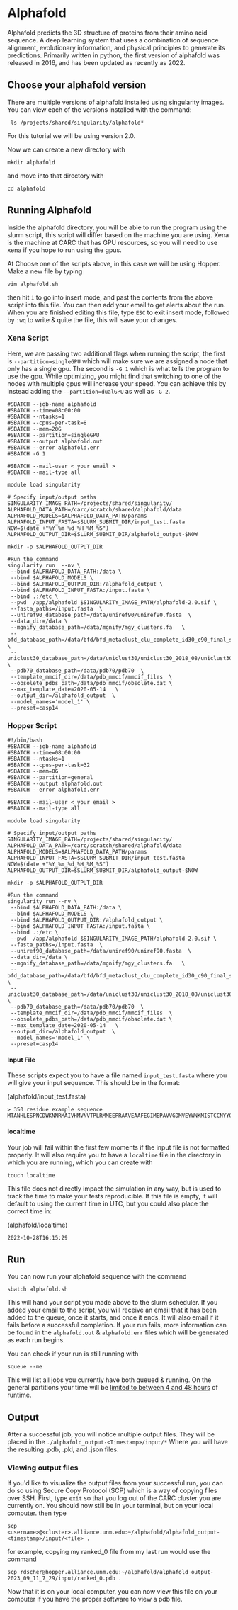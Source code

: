 # Alphafold # 
Alphafold predicts the 3D structure of proteins from their amino acid sequence. A deep learning system that uses a combination of sequence alignment, evolutionary information, and physical principles to generate its predictions.
Primarily written in python, the first version of alphafold was released in 2016, and has been updated as recently as 2022.

## Choose your alphafold version ## 
There are multiple versions of alphafold installed using singularity images. You can view each of the versions installed with the command:

     ls /projects/shared/singularity/alphafold*
     
For this tutorial we will be using version 2.0. 

Now we can create a new directory with

    mkdir alphafold
    
and move into that directory with

    cd alphafold

## Running Alphafold ##
Inside the alphafold directory, you will be able to run the program using the slurm script, this script will differ based on the machine you are using. Xena is the machine at CARC that has GPU resources, so you will need to use xena if you hope to run using the gpus. 

At Choose one of the scripts above, in this case we will be using Hopper. Make a new file by typing 

    vim alphafold.sh
    
then hit `i` to go into insert mode, and past the contents from the above script into this file. You can then add your email to get alerts about the run. When you are finished editing this file, type `ESC` to exit insert mode, followed by `:wq` to write & quite the file, this will save your changes. 

### Xena Script ###
Here, we are passing two additional flags when running the script, the first is `--partition=singleGPU` which will make sure we are assigned a node that only has a single gpu. The second is `-G 1` which is what tells the program to use the gpu. 
While optimizing, you might find that switching to one of the nodes with multiple gpus will increase your speed. You can achieve this by instead adding the `--partition=dualGPU` as well as `-G 2`.

    #SBATCH --job-name alphafold
    #SBATCH --time=08:00:00
    #SBATCH --ntasks=1
    #SBATCH --cpus-per-task=8
    #SBATCH --mem=20G
    #SBATCH --partition=singleGPU
    #SBATCH --output alphafold.out
    #SBATCH --error alphafold.err
    #SBATCH -G 1
    
    #SBATCH --mail-user < your email > 
    #SBATCH --mail-type all
    
    module load singularity
    
    # Specify input/output paths
    SINGULARITY_IMAGE_PATH=/projects/shared/singularity/
    ALPHAFOLD_DATA_PATH=/carc/scratch/shared/alphafold/data
    ALPHAFOLD_MODELS=$ALPHAFOLD_DATA_PATH/params
    ALPHAFOLD_INPUT_FASTA=$SLURM_SUBMIT_DIR/input_test.fasta
    NOW=$(date +"%Y_%m_%d_%H_%M_%S")
    ALPHAFOLD_OUTPUT_DIR=$SLURM_SUBMIT_DIR/alphafold_output-$NOW
    
    mkdir -p $ALPHAFOLD_OUTPUT_DIR
    
    #Run the command
    singularity run  --nv \
     --bind $ALPHAFOLD_DATA_PATH:/data \
     --bind $ALPHAFOLD_MODELS \
     --bind $ALPHAFOLD_OUTPUT_DIR:/alphafold_output \
     --bind $ALPHAFOLD_INPUT_FASTA:/input.fasta \
     --bind .:/etc \
     --pwd  /app/alphafold $SINGULARITY_IMAGE_PATH/alphafold-2.0.sif \
     --fasta_paths=/input.fasta  \
     --uniref90_database_path=/data/uniref90/uniref90.fasta  \
     --data_dir=/data \
     --mgnify_database_path=/data/mgnify/mgy_clusters.fa   \
     --bfd_database_path=/data/bfd/bfd_metaclust_clu_complete_id30_c90_final_seq.sorted_opt \
     --uniclust30_database_path=/data/uniclust30/uniclust30_2018_08/uniclust30_2018_08 \
     --pdb70_database_path=/data/pdb70/pdb70  \
     --template_mmcif_dir=/data/pdb_mmcif/mmcif_files  \
     --obsolete_pdbs_path=/data/pdb_mmcif/obsolete.dat \
     --max_template_date=2020-05-14   \
     --output_dir=/alphafold_output  \
     --model_names='model_1' \
     --preset=casp14

### Hopper Script ###

    #!/bin/bash
    #SBATCH --job-name alphafold
    #SBATCH --time=08:00:00
    #SBATCH --ntasks=1
    #SBATCH --cpus-per-task=32
    #SBATCH --mem=0G
    #SBATCH --partition=general
    #SBATCH --output alphafold.out
    #SBATCH --error alphafold.err

    #SBATCH --mail-user < your email > 
    #SBATCH --mail-type all
    
    module load singularity
    
    # Specify input/output paths
    SINGULARITY_IMAGE_PATH=/projects/shared/singularity/
    ALPHAFOLD_DATA_PATH=/carc/scratch/shared/alphafold/data
    ALPHAFOLD_MODELS=$ALPHAFOLD_DATA_PATH/params
    ALPHAFOLD_INPUT_FASTA=$SLURM_SUBMIT_DIR/input_test.fasta
    NOW=$(date +"%Y_%m_%d_%H_%M_%S")
    ALPHAFOLD_OUTPUT_DIR=$SLURM_SUBMIT_DIR/alphafold_output-$NOW
    
    mkdir -p $ALPHAFOLD_OUTPUT_DIR
    
    #Run the command
    singularity run --nv \
     --bind $ALPHAFOLD_DATA_PATH:/data \
     --bind $ALPHAFOLD_MODELS \
     --bind $ALPHAFOLD_OUTPUT_DIR:/alphafold_output \
     --bind $ALPHAFOLD_INPUT_FASTA:/input.fasta \
     --bind .:/etc \
     --pwd  /app/alphafold $SINGULARITY_IMAGE_PATH/alphafold-2.0.sif \
     --fasta_paths=/input.fasta  \
     --uniref90_database_path=/data/uniref90/uniref90.fasta  \
     --data_dir=/data \
     --mgnify_database_path=/data/mgnify/mgy_clusters.fa   \
     --bfd_database_path=/data/bfd/bfd_metaclust_clu_complete_id30_c90_final_seq.sorted_opt \
     --uniclust30_database_path=/data/uniclust30/uniclust30_2018_08/uniclust30_2018_08 \
     --pdb70_database_path=/data/pdb70/pdb70  \
     --template_mmcif_dir=/data/pdb_mmcif/mmcif_files  \
     --obsolete_pdbs_path=/data/pdb_mmcif/obsolete.dat \
     --max_template_date=2020-05-14   \
     --output_dir=/alphafold_output  \
     --model_names='model_1' \
     --preset=casp14

#### Input File ####
These scripts expect you to have a file named `input_test.fasta` where you will give your input sequence. This should be in the format:

(alphafold/input_test.fasta)

    > 350 residue example sequence   
    MTANHLESPNCDWKNNRMAIVHMVNVTPLRMMEEPRAAVEAAFEGIMEPAVVGDMVEYWNKMISTCCNYYQMGSSRSHLEEKAQMVDRFWFCPCIYYASGKWRNMFLNILHVWGHHHYPRNDLKPCSYLSCKLPDLRIFFNHMQTCCHFVTLLFLTEWPTYMIYNSVDLCPMTIPRRNTCRTMTEVSSWCEPAIPEWWQATVKGGWMSTHTKFCWYPVLDPHHEYAESKMDTYGQCKKGGMVRCYKHKQQVWGNNHNESKAPCDDQPTYLCPPGEVYKGDHISKREAENMTNAWLGEDTHNFMEIMHCTAKMASTHFGSTTIYWAWGGHVRPAATWRVYPMIQEGSHCQC

#### localtime ####
Your job will fail within the first few moments if the input file is not formatted properly. It will also require you to have a `localtime` file in the directory in which you are running, which you can create with 

    touch localtime
    
This file does not directly impact the simulation in any way, but is used to track the time to make your tests reproducible. If this file is empty, it will default to using the current time in UTC, but you could also place the correct time in:

(alphafold/localtime)

    2022-10-28T16:15:29
    
## Run ##
You can now run your alphafold sequence with the command 

    sbatch alphafold.sh 

This will hand your script you made above to the slurm scheduler. If you added your email to the script, you will receive an email that it has been added to the queue, once it starts, and once it ends. It will also email if it fails before a successful completion. If your run fails, more information can be found in the `alphafold.out` & `alphafold.err` files which will be generated as each run begins.

You can check if your run is still running with 

    squeue --me 

This will list all jobs you currently have both queued & running. On the general partitions your time will be [limited to between 4 and 48 hours](https://github.com/UNM-CARC/webinfo/blob/main/resource_limits.md) of runtime.


## Output ##
After a successful job, you will notice multiple output files. They will be placed in the `./alphafold_output-<Timestamp>/input/*` Where you will have the resulting .pdb, .pkl, and .json files. 

### Viewing output files ###
If you'd like to visualize the output files from your successful run, you can do so using Secure Copy Protocol (SCP) which is a way of copying files over SSH. 
First, type `exit` so that you log out of the CARC cluster you are currently on. You should now still be in your terminal, but on your local computer. 
then type 

    scp <username>@<cluster>.alliance.unm.edu:~/alphafold/alphafold_output-<timestamp>/input/<file> .
    
for example, copying my ranked_0 file from my last run would use the command 

    scp rdscher@hopper.alliance.unm.edu:~/alphafold/alphafold_output-2023_09_11_7_29/input/ranked_0.pdb .
    
Now that it is on your local computer, you can now view this file on your computer if you have the proper software to view a pdb file. 
